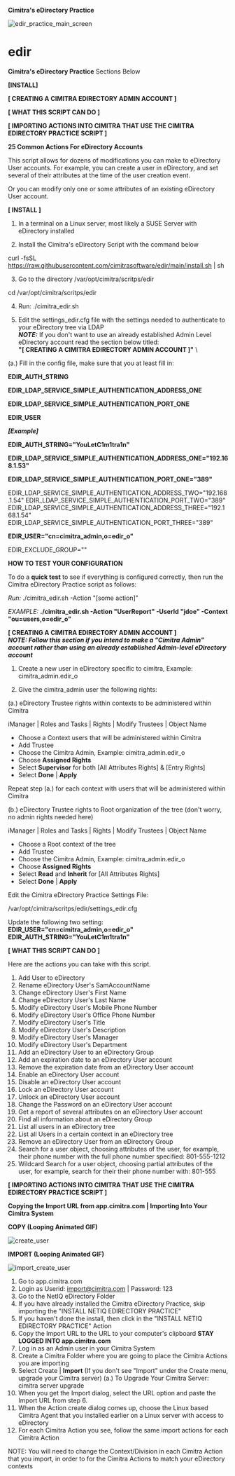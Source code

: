 **Cimitra's eDirectory Practice**

![edir_practice_main_screen](https://user-images.githubusercontent.com/55113746/123368617-5c1a1f00-d539-11eb-842e-4010b50c7bc3.JPG)
# edir
**Cimitra's eDirectory Practice**
Sections Below

**[INSTALL]**

**[ CREATING A CIMITRA EDIRECTORY ADMIN ACCOUNT ]**

**[ WHAT THIS SCRIPT CAN DO ]**

**[ IMPORTING ACTIONS INTO CIMITRA THAT USE THE CIMITRA EDIRECTORY PRACTICE SCRIPT ]**


**25 Common Actions For eDirectory Accounts**

This script allows for dozens of modifications you can make to eDirectory User accounts. For example, you can create a user in eDirectory, and set several of their attributes at the time of the user creation event.

Or you can modify only one or some attributes of an existing eDirectory User account.

**[ INSTALL ]**

1. In a terminal on a Linux server, most likely a SUSE Server with eDirectory installed

2. Install the Cimitra's eDirectory Script with the command below

curl -fsSL https://raw.githubusercontent.com/cimitrasoftware/edir/main/install.sh | sh

3. Go to the directory /var/opt/cimitra/scritps/edir

cd /var/opt/cimitra/scritps/edir

4. Run: ./cimitra_edir.sh

5. Edit the settings_edir.cfg file with the settings needed to authenticate to your eDirectory tree via LDAP
\
***NOTE:*** If you don't want to use an already established Admin Level eDirectory account read the section below titled:  
**"[ CREATING A CIMITRA EDIRECTORY ADMIN ACCOUNT ]"**
\

(a.) Fill in the config file, make sure that you at least fill in:

**EDIR_AUTH_STRING**

**EDIR_LDAP_SERVICE_SIMPLE_AUTHENTICATION_ADDRESS_ONE** 

**EDIR_LDAP_SERVICE_SIMPLE_AUTHENTICATION_PORT_ONE**

**EDIR_USER**

***[Example]***

**EDIR_AUTH_STRING="YouLetC1m1tra1n"**

**EDIR_LDAP_SERVICE_SIMPLE_AUTHENTICATION_ADDRESS_ONE="192.168.1.53"**

**EDIR_LDAP_SERVICE_SIMPLE_AUTHENTICATION_PORT_ONE="389"**

EDIR_LDAP_SERVICE_SIMPLE_AUTHENTICATION_ADDRESS_TWO="192.168.1.54"
EDIR_LDAP_SERVICE_SIMPLE_AUTHENTICATION_PORT_TWO="389"
EDIR_LDAP_SERVICE_SIMPLE_AUTHENTICATION_ADDRESS_THREE="192.168.1.54"
EDIR_LDAP_SERVICE_SIMPLE_AUTHENTICATION_PORT_THREE="389"

**EDIR_USER="cn=cimitra_admin,o=edir_o"**

EDIR_EXCLUDE_GROUP=""

**HOW TO TEST YOUR CONFIGURATION**

To do a **quick test** to see if everything is configured correctly, then run the Cimitra eDirectory Practice script as follows: 

*Run:* ./cimitra_edir.sh -Action "[some action]"
  
*EXAMPLE:*  **./cimitra_edir.sh -Action "UserReport" -UserId "jdoe" -Context "ou=users,o=edir_o"**


  
**[ CREATING A CIMITRA EDIRECTORY ADMIN ACCOUNT ]**
\
***NOTE: Follow this section if you intend to make a "Cimitra Admin" account rather than using an already established Admin-level eDirectory account***

1. Create a new user in eDirectory specific to cimitra, Example: cimitra_admin.edir_o

2. Give the cimitra_admin user the following rights: 

(a.) eDirectory Trustee rights within contexts to be administered within Cimitra

iManager | Roles and Tasks | Rights | Modify Trustees | Object Name 

- Choose a Context users that will be administered within Cimitra
- Add Trustee
- Choose the Cimitra Admin, Example: cimitra_admin.edir_o
- Choose **Assigned Rights**
- Select **Supervisor** for both [All Attributes Rights] & [Entry Rights]
- Select **Done** | **Apply**

Repeat step (a.) for each context with users that will be administered within Cimitra

(b.) eDirectory Trustee rights to Root organization of the tree (don't worry, no admin rights needed here)

iManager | Roles and Tasks | Rights | Modify Trustees | Object Name 

- Choose a Root context of the tree
- Add Trustee
- Choose the Cimitra Admin, Example: cimitra_admin.edir_o
- Choose **Assigned Rights**
- Select **Read** and **Inherit** for [All Attributes Rights] 
- Select **Done** | **Apply**

Edit the Cimitra eDirectory Practice Settings File: 

/var/opt/cimitra/scritps/edir/settings_edir.cfg

Update the following two setting: 
**EDIR_USER="cn=cimitra_admin,o=edir_o"**
**EDIR_AUTH_STRING="YouLetC1m1tra1n"**


**[ WHAT THIS SCRIPT CAN DO ]**

Here are the actions you can take with this script.

1. Add User to eDirectory
2. Rename eDirectory User's SamAccountName
3. Change eDirectory User's First Name
4. Change eDirectory User's Last Name
5. Modify eDirectory User's Mobile Phone Number
6. Modify eDirectory User's Office Phone Number
7. Modify eDirectory User's Title
8. Modify eDirectory User's Description
9. Modify eDirectory User's Manager
10. Modify eDirectory User's Department
11. Add an eDirectory User to an eDirectory Group
12. Add an expiration date to an eDirectory User account
13. Remove the expiration date from an eDirectory User account
14. Enable an eDirectory User account
15. Disable an eDirectory User account
16. Lock an eDirectory User account
17. Unlock an eDirectory User account
18. Change the Password on an eDirectory User account
19. Get a report of several attributes on an eDirectory User account
20. Find all information about an eDirectory Group
21. List all users in an eDirectory tree
22. List all Users in a certain context in an eDirectory tree
23. Remove an eDirectory User from an eDirectory Group
24. Search for a user object, choosing attributes of the user, for example, their phone number with the full phone number specified: 801-555-1212
25. Wildcard Search for a user object, choosing partial attributes of the user, for example, search for their their phone number with: 801-555
 
 
 **[ IMPORTING ACTIONS INTO CIMITRA THAT USE THE CIMITRA EDIRECTORY PRACTICE SCRIPT ]**
 
 **Copying the Import URL from app.cimitra.com | Importing Into Your Cimitra System**
 
 **COPY (Looping Animated GIF)**
 
![create_user](https://user-images.githubusercontent.com/55113746/123368943-fa0de980-d539-11eb-9ab5-0dd05d11d6da.gif)
 
 **IMPORT (Looping Animated GIF)**
 
![import_create_user](https://user-images.githubusercontent.com/55113746/123369537-2bd38000-d53b-11eb-8fb3-248cda30fd2b.gif)
 1. Go to app.cimitra.com
 2. Login as Userid: import@cimitra.com | Password: 123
 3. Go to the NetIQ eDirectory Folder
 4. If you have already installed the Cimitra eDirectory Practice, skip importing the "INSTALL NETIQ EDIRECTORY PRACTICE"
 5. If you haven't done the install, then click in the "INSTALL NETIQ EDIRECTORY PRACTICE" Action
 6. Copy the Import URL to the URL to your computer's clipboard **STAY LOGGED INTO app.cimitra.com**
 7. Log in as an Admin user in your Cimitra System
 8. Create a Cimitra Folder where you are going to place the Cimitra Actions you are importing
 9. Select Create | **Import** (If you don't see "Import" under the Create menu, upgrade your Cimitra server)
 (a.) To Upgrade Your Cimitra Server: cimitra server upgrade
 10. When you get the Import dialog, select the URL option and paste the Import URL from step 6.
 11. When the Action create dialog comes up, choose the Linux based Cimitra Agent that you installed earlier on a Linux server with access to eDirectory
 12. For each Cimitra Action you see, follow the same import actions for each Cimitra Action
 
 NOTE: You will need to change the Context/Division in each Cimitra Action that you import, in order to for the Cimitra Actions to match your eDirectory contexts

